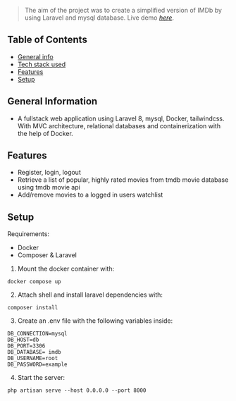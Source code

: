 > The aim of the project was to create a simplified version of IMDb by using Laravel and mysql database.
> Live demo [_here_]().

## Table of Contents

- [General info](#general-information)
- [Tech stack used](#tech-stack-used)
- [Features](#features)
- [Setup](#setup)

## General Information

- A fullstack web application using Laravel 8, mysql, Docker, tailwindcss. With MVC architecture, relational databases and containerization with the help of Docker.

## Features

- Register, login, logout
- Retrieve a list of popular, highly rated movies from tmdb movie database using tmdb movie api
- Add/remove movies to a logged in users watchlist

## Setup

Requirements:

- Docker
- Composer & Laravel

1. Mount the docker container with:

```
docker compose up
```

2. Attach shell and install laravel dependencies with:

```
composer install
```

3. Create an .env file with the following variables inside:

```
DB_CONNECTION=mysql
DB_HOST=db
DB_PORT=3306
DB_DATABASE= imdb
DB_USERNAME=root
DB_PASSWORD=example
```

4. Start the server:

```
php artisan serve --host 0.0.0.0 --port 8000
```
